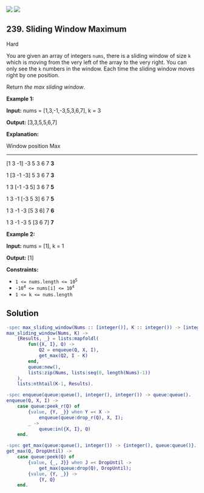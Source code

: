 [![](https://img.shields.io/github/stars/javadev/LeetCode-in-All?label=Stars&style=flat-square)](https://github.com/javadev/LeetCode-in-All)
[![](https://img.shields.io/github/forks/javadev/LeetCode-in-All?label=Fork%20me%20on%20GitHub%20&style=flat-square)](https://github.com/javadev/LeetCode-in-All/fork)

## 239\. Sliding Window Maximum

Hard

You are given an array of integers `nums`, there is a sliding window of size `k` which is moving from the very left of the array to the very right. You can only see the `k` numbers in the window. Each time the sliding window moves right by one position.

Return _the max sliding window_.

**Example 1:**

**Input:** nums = [1,3,-1,-3,5,3,6,7], k = 3

**Output:** [3,3,5,5,6,7]

**Explanation:** 

Window position Max 

--------------- ----- 

[1 3 -1] -3 5 3 6 7 **3** 

1 [3 -1 -3] 5 3 6 7 **3** 

1 3 [-1 -3 5] 3 6 7 **5** 

1 3 -1 [-3 5 3] 6 7 **5** 

1 3 -1 -3 [5 3 6] 7 **6** 

1 3 -1 -3 5 [3 6 7] **7**

**Example 2:**

**Input:** nums = [1], k = 1

**Output:** [1]

**Constraints:**

*   <code>1 <= nums.length <= 10<sup>5</sup></code>
*   <code>-10<sup>4</sup> <= nums[i] <= 10<sup>4</sup></code>
*   `1 <= k <= nums.length`

## Solution

```erlang
-spec max_sliding_window(Nums :: [integer()], K :: integer()) -> [integer()].
max_sliding_window(Nums, K) ->
    {Results, _} = lists:mapfoldl(
        fun({X, I}, Q) ->
            Q2 = enqueue(Q, X, I),
            get_max(Q2, I - K)
        end,
        queue:new(),
        lists:zip(Nums, lists:seq(0, length(Nums)-1))
    ),
    lists:nthtail(K-1, Results).

-spec enqueue(queue:queue(), integer(), integer()) -> queue:queue().
enqueue(Q, X, I) ->
    case queue:peek_r(Q) of
        {value, {Y, _}} when Y =< X ->
            enqueue(queue:drop_r(Q), X, I);
        _ ->
            queue:in({X, I}, Q)
    end.

-spec get_max(queue:queue(), integer()) -> {integer(), queue:queue()}.
get_max(Q, DropUntil) ->
    case queue:peek(Q) of
        {value, {_, J}} when J =< DropUntil ->
            get_max(queue:drop(Q), DropUntil);
        {value, {Y, _}} ->
            {Y, Q}
    end.
```